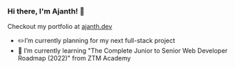 ### Hi there, I'm Ajanth! 👋

Checkout my portfolio at [ajanth.dev](https://www.ajanth.dev)

- :pencil2:I’m currently planning for my next full-stack project
- :notebook: I’m currently learning "The Complete Junior to Senior Web Developer Roadmap (2022)" from ZTM Academy

